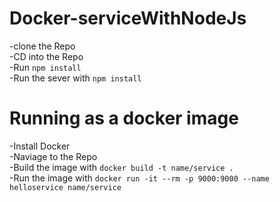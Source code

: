 # Docker-serviceWithNodeJs

-clone the Repo<br/>
-CD into the Repo <br/>
-Run `npm install` <br/>
-Run the sever with `npm install` <br/>


# Running as a docker image 

-Install Docker <br/>
-Naviage to the Repo <br/>
-Build the image with `docker build -t name/service .`<br/>
-Run the image with `docker run -it --rm -p 9000:9000 --name helloservice name/service` <br/>
